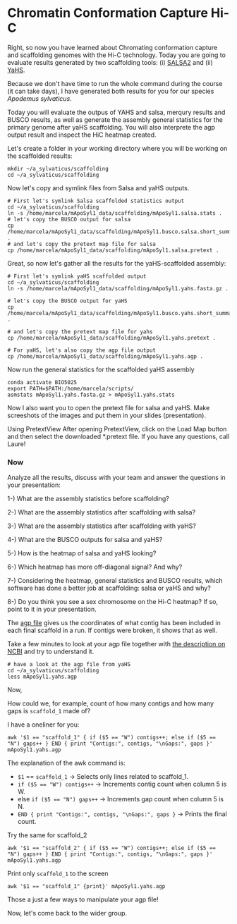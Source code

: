 # Chromatin Conformation Capture Hi-C

Right, so now you have learned about Chromating conformation capture and scaffolding genomes with the Hi-C technology. Today you are going to evaluate results generated 
by two scaffolding tools: (i) [SALSA2](https://github.com/marbl/SALSA) and (ii) [YaHS](https://github.com/c-zhou/yahs). 

Because we don't have time to run the whole command during the course (it can take days), I have generated both results for you for our species *Apodemus sylvaticus*. 

Today you will evaluate the outpus of YAHS and salsa, merqury results and BUSCO results, as well as generate the assembly general statistics for the primary genome after yaHS scaffolding. You will also interprete the agp output result and inspect the HiC heatmap created.

Let's create a folder in your working directory where you will be working on the scaffolded results:

```console
mkdir ~/a_sylvaticus/scaffolding
cd ~/a_sylvaticus/scaffolding
```

Now let's copy and symlink files from Salsa and yaHS outputs.

```console
# First let's symlink Salsa scaffolded statistics output
cd ~/a_sylvaticus/scaffolding
ln -s /home/marcela/mApoSyl1_data/scaffolding/mApoSyl1.salsa.stats .
# let's copy the BUSCO output for salsa
cp /home/marcela/mApoSyl1_data/scaffolding/mApoSyl1.busco.salsa.short_summary.txt .
# and let's copy the pretext map file for salsa
cp /home/marcela/mApoSyl1_data/scaffolding/mApoSyl1.salsa.pretext .
```

Great, so now let's gather all the results for the yaHS-scaffolded assembly:

```console
# First let's symlink yaHS scaffolded output
cd ~/a_sylvaticus/scaffolding
ln -s /home/marcela/mApoSyl1_data/scaffolding/mApoSyl1.yahs.fasta.gz .

# let's copy the BUSCO output for yaHS
cp /home/marcela/mApoSyl1_data/scaffolding/mApoSyl1.busco.yahs.short_summary.txt .

# and let's copy the pretext map file for yahs
cp /home/marcela/mApoSyl1_data/scaffolding/mApoSyl1.yahs.pretext .

# For yaHS, let's also copy the agp file output
cp /home/marcela/mApoSyl1_data/scaffolding/mApoSyl1.yahs.agp .
```

Now run the general statistics for the scaffolded yaHS assembly

```console
conda activate BIO5025
export PATH=$PATH:/home/marcela/scripts/
asmstats mApoSyl1.yahs.fasta.gz > mApoSyl1.yahs.stats
```

Now I also want you to open the pretext file for salsa and yaHS. Make screeshots of the images and put them in your slides (presentation).

Using PretextView
After opening PretextView, click on the Load Map button and then select the downloaded *.pretext file. If you have any questions, call Laure!

### Now
Analyze all the results, discuss with your team and answer the questions in your presentation:

1-) What are the assembly statistics before scaffolding?

2-) What are the assembly statistics after scaffolding with salsa?

3-) What are the assembly statistics after scaffolding with yaHS?

4-) What are the BUSCO outputs for salsa and yaHS?

5-) How is the heatmap of salsa and yaHS looking?

6-) Which heatmap has more off-diagonal signal? And why?

7-) Considering the heatmap, general statistics and BUSCO results, which software has done a better job at scaffolding: salsa or yaHS and why?

8-) Do you think you see a sex chromosome on the Hi-C heatmap? If so, point to it in your presentation.

The [agp file](https://www.ncbi.nlm.nih.gov/genbank/genome_agp_specification/) gives us the coordinates of what contig has been included in each final scaffold in a run. If contigs were broken, it shows that as well. 

Take a few minutes to look at your agp file together with [the description on NCBI](https://www.ncbi.nlm.nih.gov/genbank/genome_agp_specification/) and try to understand it.

```console
# have a look at the agp file from yaHS
cd ~/a_sylvaticus/scaffolding
less mApoSyl1.yahs.agp
```

Now, 

How could we, for example, count of how many contigs and how many gaps is ```scaffold_1``` made of? 

I have a oneliner for you:

```console
awk '$1 == "scaffold_1" { if ($5 == "W") contigs++; else if ($5 == "N") gaps++ } END { print "Contigs:", contigs, "\nGaps:", gaps }' mApoSyl1.yahs.agp
```

The explanation of the awk command is:

* ```$1``` == ```scaffold_1``` → Selects only lines related to scaffold_1.
* ```if ($5 == "W") contigs++``` → Increments contig count when column 5 is W.
* else ```if ($5 == "N") gaps++``` → Increments gap count when column 5 is N.
* ```END { print "Contigs:", contigs, "\nGaps:", gaps }``` → Prints the final count.

Try the same for scaffold_2


```console
awk '$1 == "scaffold_2" { if ($5 == "W") contigs++; else if ($5 == "N") gaps++ } END { print "Contigs:", contigs, "\nGaps:", gaps }' mApoSyl1.yahs.agp
```
Print only ```scaffold_1``` to the screen

```console
awk '$1 == "scaffold_1" {print}' mApoSyl1.yahs.agp
```

Those a just a few ways to manipulate your agp file!

Now, let's come back to the wider group.
